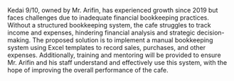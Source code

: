 Kedai 9/10, owned by Mr. Arifin, has experienced growth since 2019 but faces challenges due to inadequate financial bookkeeping practices. 
Without a structured bookkeeping system, the cafe struggles to track income and expenses, hindering financial analysis and strategic decision-making. 
The proposed solution is to implement a manual bookkeeping system using Excel templates to record sales, purchases, and other expenses. 
Additionally, training and mentoring will be provided to ensure Mr. Arifin and his staff understand and effectively use this system, with the hope of improving the overall performance of the cafe.

